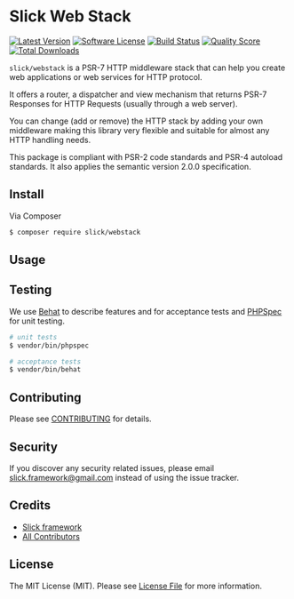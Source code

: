 # Slick Web Stack

[![Latest Version](https://img.shields.io/github/release/slickframework/web-stack.svg?style=flat-square)](https://github.com/slickframework/web-stack/releases)
[![Software License](https://img.shields.io/badge/license-MIT-brightgreen.svg?style=flat-square)](LICENSE.md)
[![Build Status](https://img.shields.io/travis/slickframework/web-stack/master.svg?style=flat-square)](https://travis-ci.org/slickframework/web-stack)
[![Quality Score](https://img.shields.io/scrutinizer/g/slickframework/web-stack/master.svg?style=flat-square)](https://scrutinizer-ci.com/g/slickframework/web-stack?branch=master)
[![Total Downloads](https://img.shields.io/packagist/dt/slick/webstack.svg?style=flat-square)](https://packagist.org/packages/slick/webstack)

``slick/webstack`` is a PSR-7 HTTP middleware stack that can help you create
web applications or web services for HTTP protocol.

It offers a router, a dispatcher and view mechanism that returns PSR-7 Responses for
HTTP Requests (usually through a web server).

You can change (add or remove) the HTTP stack by adding your own middleware making
this library very flexible and suitable for almost any HTTP handling needs.

This package is compliant with PSR-2 code standards and PSR-4 autoload standards.
It also applies the semantic version 2.0.0 specification.

## Install

Via Composer

``` bash
$ composer require slick/webstack
```

## Usage

## Testing

We use [Behat](http://behat.org/en/latest/index.html) to describe features and for acceptance tests
and [PHPSpec](http://www.phpspec.net/) for unit testing.

``` bash
# unit tests
$ vendor/bin/phpspec

# acceptance tests
$ vendor/bin/behat
```

## Contributing

Please see [CONTRIBUTING](CONTRIBUTING.md) for details.

## Security

If you discover any security related issues, please email slick.framework@gmail.com instead of using the issue tracker.

## Credits

- [Slick framework](https://github.com/slickframework)
- [All Contributors](https://github.com/slickframework/webstack/graphs/contributors)

## License

The MIT License (MIT). Please see [License File](LICENSE.md) for more information.
